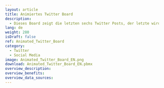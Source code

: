 ```yaml
---
layout: article
title: Animiertes Twitter Board
description: 
  - Dieses Board zeigt die letzten sechs Twitter Posts, der letzte wird in der Mitte gezeigt und die anderen fünf laufen nacheinander durch eine Live Tile Box.
lang: de
weight: 280
isDraft: false
ref: Animated_Twitter_Board
category:
  - Twitter
  - Social Media
image: Animated_Twitter_Board_EN.png
download: Animated_Twitter_Board_EN.pbmx
overview_description:
overview_benefits:
overview_data_sources:
---
```

